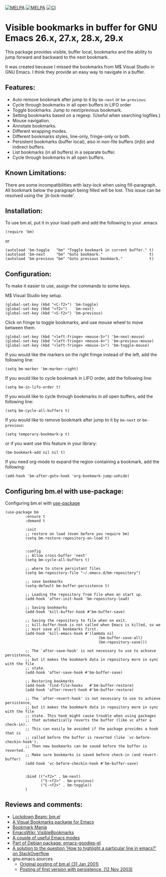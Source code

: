 [![MELPA](http://melpa.org/packages/bm-badge.svg)](http://melpa.org/#/bm)
[![MELPA](http://stable.melpa.org/packages/bm-badge.svg)](http://melpa.org/#/bm)
[![CI](https://github.com/joodland/bm/actions/workflows/test.yml/badge.svg)](https://github.com/joodland/bm/actions/workflows/test.yml)


Visible bookmarks in buffer for GNU Emacs 26.x, 27.x, 28.x, 29.x
=====================

This package provides visible, buffer local, bookmarks and the ability
to jump forward and backward to the next bookmark.

It was created because I missed the bookmarks from M$ Visual Studio in
GNU Emacs. I think they provide an easy way to navigate in a buffer.


Features:
---------
* Auto remove bookmark after jump to it by `bm-next` or `bm-previous`:
* Cycle through bookmarks in all open buffers in LIFO order
* Toggle bookmarks. Jump to next/previous bookmark.
* Setting bookmarks based on a regexp. (Useful when searching logfiles.)
* Mouse navigation.
* Annotate bookmarks.
* Different wrapping modes.
* Different bookmarks styles, line-only, fringe-only or both.
* Persistent bookmarks (buffer local), also in non-file buffers (*info*) and indirect buffers.
* List bookmarks (in all buffers) in a separate buffer.
* Cycle through bookmarks in all open buffers.


Known Limitations:
------------------

There are some incompatibilities with lazy-lock when using
fill-paragraph. All bookmark below the paragraph being filled will be
lost. This issue can be resolved using the `jit-lock-mode'.


Installation:
-------------

To use bm.el, put it in your load-path and add the following to your .emacs
```emacs-lisp    
(require 'bm)
```
or

```emacs-lisp
(autoload 'bm-toggle   "bm" "Toggle bookmark in current buffer." t)
(autoload 'bm-next     "bm" "Goto bookmark."                     t)
(autoload 'bm-previous "bm" "Goto previous bookmark."            t)
```

Configuration:
--------------

To make it easier to use, assign the commands to some keys.

M$ Visual Studio key setup.
```emacs-lisp
(global-set-key (kbd "<C-f2>") 'bm-toggle)
(global-set-key (kbd "<f2>")   'bm-next)
(global-set-key (kbd "<S-f2>") 'bm-previous)
```
Click on fringe to toggle bookmarks, and use mouse wheel to move between them.
```emacs-lisp
(global-set-key (kbd "<left-fringe> <mouse-5>") 'bm-next-mouse)
(global-set-key (kbd "<left-fringe> <mouse-4>") 'bm-previous-mouse)
(global-set-key (kbd "<left-fringe> <mouse-1>") 'bm-toggle-mouse)
```
If you would like the markers on the right fringe instead of the left, add the following line:
```emacs-lisp
(setq bm-marker 'bm-marker-right)
```
If you would like to cycle bookmark in LIFO order, add the following line:
```emacs-lisp
(setq bm-in-lifo-order t)
```
If you would like to cycle through bookmarks in *all* open buffers, add the following line:
```emacs-lisp
(setq bm-cycle-all-buffers t)
```
If you would like to remove bookmark after jump to it by `bm-next` or `bm-previous`:
```emacs-lisp
(setq temporary-bookmark-p t)
```
or if you want use this feature in your library:
```emacs-lisp
(bm-bookmark-add nil nil t)
```
If you need org-mode to expand the region containing a bookmark, add the following:
```emacs-lisp
(add-hook 'bm-after-goto-hook 'org-bookmark-jump-unhide)
```


Configuring bm.el with use-package:
---------------------------------
Configuring bm.el with [use-package](https://github.com/jwiegley/use-package)
```emacs-lisp
(use-package bm
         :ensure t
         :demand t

         :init
         ;; restore on load (even before you require bm)
         (setq bm-restore-repository-on-load t)


         :config
         ;; Allow cross-buffer 'next'
         (setq bm-cycle-all-buffers t)

         ;; where to store persistant files
         (setq bm-repository-file "~/.emacs.d/bm-repository")

         ;; save bookmarks
         (setq-default bm-buffer-persistence t)

         ;; Loading the repository from file when on start up.
         (add-hook 'after-init-hook 'bm-repository-load)

         ;; Saving bookmarks
         (add-hook 'kill-buffer-hook #'bm-buffer-save)

         ;; Saving the repository to file when on exit.
         ;; kill-buffer-hook is not called when Emacs is killed, so we
         ;; must save all bookmarks first.
         (add-hook 'kill-emacs-hook #'(lambda nil
                                          (bm-buffer-save-all)
                                          (bm-repository-save)))

         ;; The `after-save-hook' is not necessary to use to achieve persistence,
         ;; but it makes the bookmark data in repository more in sync with the file
         ;; state.
         (add-hook 'after-save-hook #'bm-buffer-save)

         ;; Restoring bookmarks
         (add-hook 'find-file-hooks   #'bm-buffer-restore)
         (add-hook 'after-revert-hook #'bm-buffer-restore)

         ;; The `after-revert-hook' is not necessary to use to achieve persistence,
         ;; but it makes the bookmark data in repository more in sync with the file
         ;; state. This hook might cause trouble when using packages
         ;; that automatically reverts the buffer (like vc after a check-in).
         ;; This can easily be avoided if the package provides a hook that is
         ;; called before the buffer is reverted (like `vc-before-checkin-hook').
         ;; Then new bookmarks can be saved before the buffer is reverted.
         ;; Make sure bookmarks is saved before check-in (and revert-buffer)
         (add-hook 'vc-before-checkin-hook #'bm-buffer-save)


         :bind (("<f2>" . bm-next)
                ("S-<f2>" . bm-previous)
                ("C-<f2>" . bm-toggle))
         )
```


Reviews and comments:
--------------------

* [Lockdown Beam: bm.el](https://www.manueluberti.eu//emacs/2020/03/19/lockdown-beam-bm/)
* [A Visual Bookmarks package for Emacs](http://emacsworld.blogspot.com/2008/09/visual-bookmarks-package-for-emacs.html)
* [Bookmark Mania](http://www.emacsblog.org/2007/03/22/bookmark-mania/)
* [EmacsWiki: VisibleBookmarks](http://www.emacswiki.org/cgi-bin/wiki/VisibleBookmarks)
* [A couple of useful Emacs modes](http://codeblog.bsdninjas.co.uk/index.php?/archives/136-A-couple-of-useful-Emacs-modes.html)
* [Part of Debian package: emacs-goodies-el](http://packages.debian.org/unstable/editors/emacs-goodies-el)
* [A solution to the question 'How to highlight a particular line in emacs?' on StackOverflow](http://stackoverflow.com/questions/14454219/how-to-highlight-a-particular-line-in-emacs)
* gnu.emacs.sources
    * [Original posting of bm.el (31 Jan 2001)](http://groups.google.com/group/gnu.emacs.sources/browse_thread/thread/2ccc0ece443a81b6/d4b97c612190d0d6?fwc=1)
    * [Posting of first version with persistence. (12 Nov 2003)](http://groups.google.com/group/gnu.emacs.sources/browse_thread/thread/8f0ec0f1eff89764/cd24c441f9bc6bef?lnk=gst#cd24c441f9bc6bef)
